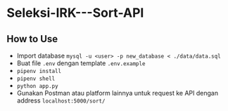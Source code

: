 # Seleksi-IRK---Sort-API

## How to Use

- Import database `mysql -u <user> -p new_database < ./data/data.sql`
- Buat file `.env` dengan template `.env.example`
- `pipenv install`
- `pipenv shell`
- `python app.py`
- Gunakan Postman atau platform lainnya untuk request ke API dengan address `localhost:5000/sort/`
